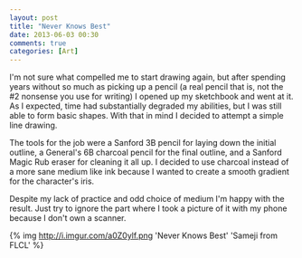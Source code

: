 ```yaml
---
layout: post
title: "Never Knows Best"
date: 2013-06-03 00:30
comments: true
categories: [Art]
---
```



I'm not sure what compelled me to start drawing again, but after spending years without so much as picking up a pencil (a real pencil that is, not the #2 nonsense you use for writing) I opened up my sketchbook and went at it. As I expected, time had substantially degraded my abilities, but I was still able to form basic shapes. With that in mind I decided to attempt a simple line drawing.

The tools for the job were a Sanford 3B pencil for laying down the initial outline, a General's 6B charcoal pencil for the final outline, and a Sanford Magic Rub eraser for cleaning it all up. I decided to use charcoal instead of a more sane medium like ink because I wanted to create a smooth gradient for the character's iris.

Despite my lack of practice and odd choice of medium I'm happy with the result. Just try to ignore the part where I took a picture of it with my phone because I don't own a scanner.

{% img http://i.imgur.com/a0Z0ylf.png 'Never Knows Best' 'Sameji from FLCL' %}
